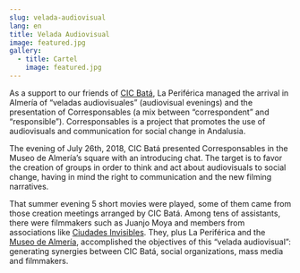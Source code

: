 ```yaml
---
slug: velada-audiovisual
lang: en
title: Velada Audiovisual
image: featured.jpg
gallery:
  - title: Cartel
    image: featured.jpg
---
```


As a support to our friends of [CIC Batá](http://www.cicbata.org/), La Periférica managed the arrival in Almería of “veladas audiovisuales” (audiovisual evenings) and the presentation of Corresponsables (a mix between “correspondent” and “responsible”). Corresponsables is a project that promotes the use of audiovisuals and communication for social change in Andalusia.

The evening of July 26th, 2018, CIC Batá presented Corresponsables in the Museo de Almería’s square with an introducing chat. The target is to favor the creation of groups in order to think and act about audiovisuals to social change, having in mind the right to communication and the new filming narratives.

That summer evening 5 short movies were played, some of them came from those creation meetings arranged by CIC Batá. Among tens of assistants, there were filmmakers such as Juanjo Moya and members from associations like [Ciudades Invisibles](https://www.facebook.com/Ciudades-Invisibles-353172605493472/). They, plus La Periférica and the [Museo de Almería](http://www.museosdeandalucia.es/web/museodealmeria), accomplished the objectives of this “velada audiovisual”: generating synergies between CIC Batá, social organizations, mass media and filmmakers.
